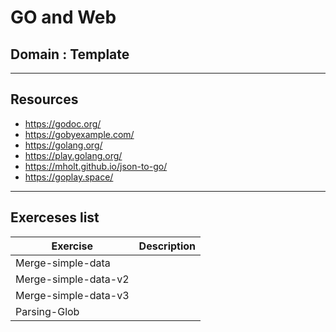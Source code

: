 # GO and Web
## Domain : Template
------------------
## Resources
- https://godoc.org/
- https://gobyexample.com/
- https://golang.org/
- https://play.golang.org/
- https://mholt.github.io/json-to-go/
- https://goplay.space/
------------------
## Exerceses list
|Exercise |Description|
|-------|:-----------------|
|Merge-simple-data||
|Merge-simple-data-v2||
|Merge-simple-data-v3||
|Parsing-Glob||
